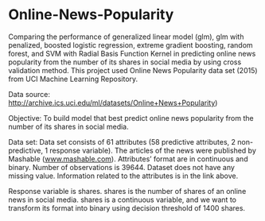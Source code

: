 # Online-News-Popularity

Comparing the performance of generalized linear model (glm), glm with penalized, boosted logistic regression,
extreme gradient boosting, random forest, and SVM with Radial Basis Function Kernel in predicting online
news popularity from the number of its shares in social media by using cross validation method. This project used Online News Popularity data set (2015) from UCI Machine Learning Repository.

Data source:
http://archive.ics.uci.edu/ml/datasets/Online+News+Popularity)

Objective:
To build model that best predict online news popularity from the number of its shares in social
media.

Data set:
Data set consists of 61 attributes (58 predictive attributes, 2 non-predictive, 1 response variable). The articles
of the news were published by Mashable (www.mashable.com). Attributes’ format are in continuous and
binary. Number of observations is 39644. Dataset does not have any missing value. Information related to
the attributes is in the link above.

Response variable is shares. shares is the number of shares of an online news in social media. shares is a
continuous variable, and we want to transform its format into binary using decision threshold of 1400 shares.
